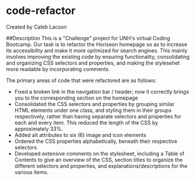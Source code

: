 # code-refactor
Created by Caleb Lacson

##Description
This is a "Challenge" project for UNH's virtual Coding Bootcamp. Our task is to refactor the Horiseon homepage so as to increase its accessibility and make it more optimized for search engines. This mainly involves improving the existing code by ensuring functionality, consolidating and organizing CSS selectors and properties, and making the stylesehet more readable by incorporating comments.

The primary areas of code that were refactored are as follows:
* Fixed a broken link in the navigation bar / header; now it correctly brings you to the corresponding section on the homepage
* Consolidated the CSS selectors and properties by grouping similar HTML elements under one class, and styling them in their groups respectively, rather than having separate selectors and properties for each and every item. This reduced the length of the CSS by approximately 33%.
* Added alt attributes to six (6) image and icon elements
* Ordered the CSS properties alphabetically, beneath their respective selectors
* Developed extensive comments on the stylesheet, including a Table of Contents to give an overview of the CSS, section titles to organize the different selectors and properties, and explanations/descriptions for the various items.
